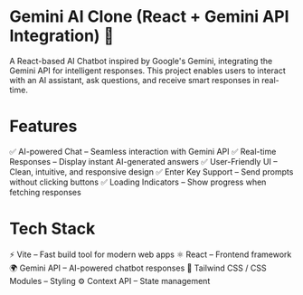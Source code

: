 # Gemini AI Clone (React + Gemini API Integration) 🚀

A React-based AI Chatbot inspired by Google's Gemini, integrating the Gemini API for intelligent responses. This project enables users to interact with an AI assistant, ask questions, and receive smart responses in real-time.

# Features

✅ AI-powered Chat – Seamless interaction with Gemini API
✅ Real-time Responses – Display instant AI-generated answers
✅ User-Friendly UI – Clean, intuitive, and responsive design
✅ Enter Key Support – Send prompts without clicking buttons
✅ Loading Indicators – Show progress when fetching responses


# Tech Stack 
⚡ Vite – Fast build tool for modern web apps
⚛️ React – Frontend framework
🌍 Gemini API – AI-powered chatbot responses
🎨 Tailwind CSS / CSS Modules – Styling
⚙️ Context API – State management
